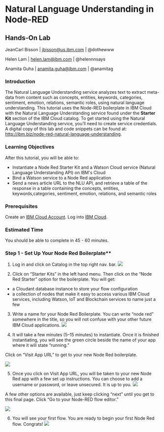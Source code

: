 # Natural Language Understanding in Node-RED

## Hands-On Lab

JeanCarl Bisson | jbisson@us.ibm.com | @dothewww

Helen Lam | helen.lam@ibm.com | @helennnsays

Anamita Guha | anamita.guha@ibm.com | @anamitag

### Introduction

The Natural Language Understanding service analyzes text to extract meta-data from content such as concepts, entities, keywords,
categories, sentiment, emotion, relations, semantic roles, using natural language understanding. This tutorial uses the Node-RED boilerplate in IBM Cloud with the Natural Language Understanding service found under the **Starter Kit** section of the IBM Cloud
catalog. To get started using the Natural Language Understanding service, you’ll need to create service credentials. A digital copy of this lab and code snippets can be found at: http://ibm.biz/node-red-natural-language-understanding.

### Learning Objectives
After this tutorial, you will be able to:

* Instantiate a Node Red Starter Kit and a Watson Cloud service (Natural Language Understanding API) on IBM's Cloud
* Bind a Watson service to a Node Red application
* Send a news article URL to the NLU API, and retrieve a table of the response in a table containing the concepts, entities, keywords,categories, sentiment, emotion, relations, and semantic roles

### Prerequisites
Create an [IBM Cloud Account](https://console.bluemix.net/).
Log into [IBM Cloud](https://console.bluemix.net/login).

### Estimated Time
You should be able to complete in 45 - 60 minutes.

### Step 1 - Set Up Your Node Red Boilerplate**

1. Log in and click on Catalog in the top right nav. bar.
![](https://d2mxuefqeaa7sj.cloudfront.net/s_24EE0666F224CD27E72F26041F4521C1DF0F229C7CDD0C52E547CB024B22846E_1536802926926_Hello1.png)

2. Click on “Starter Kits” in the left hand menu. Then click on the “Node Red Starter” option for the boilerplate. You will get:
- a Cloudant database instance to store your flow configuration
- a collection of nodes that make it easy to access various IBM Cloud services, including Watson, IoT and Blockchain services to name just a few
3. Write a name for your Node Red Boilerplate. You can write “node red” somewhere in the title, so you will not confuse with your other future IBM Cloud applications.
![](https://d2mxuefqeaa7sj.cloudfront.net/s_24EE0666F224CD27E72F26041F4521C1DF0F229C7CDD0C52E547CB024B22846E_1536803109239_Screen+Shot+2018-09-12+at+9.44.16+PM.png)

4. It will take a few minutes (5–15 minutes) to instantiate. Once it is finished instantiating, you will see the green circle beside the name of your app where it will state “running.” 

Click on “Visit App URL” to get to your new Node Red boilerplate.

![](https://d2mxuefqeaa7sj.cloudfront.net/s_24EE0666F224CD27E72F26041F4521C1DF0F229C7CDD0C52E547CB024B22846E_1536803327692_Screen+Shot+2018-09-12+at+9.46.10+PM.png)

5. Once you click on Visit App URL, you will be taken to your new Node Red app with a few set up instructions. You can choose to add a username or password, or leave unsecured. It is up to you. 
![](https://d2mxuefqeaa7sj.cloudfront.net/s_24EE0666F224CD27E72F26041F4521C1DF0F229C7CDD0C52E547CB024B22846E_1536803369768_Screen+Shot+2018-09-12+at+9.46.59+PM.png)


A few other options are available, just keep clicking “next” until you get to this final page. Click “Go to your Node-RED flow editor.” 

![](https://d2mxuefqeaa7sj.cloudfront.net/s_24EE0666F224CD27E72F26041F4521C1DF0F229C7CDD0C52E547CB024B22846E_1536803420258_Screen+Shot+2018-09-12+at+9.47.09+PM.png)

6. You will see your first flow. You are ready to begin your first Node Red flow. Congrats!
![](https://d2mxuefqeaa7sj.cloudfront.net/s_24EE0666F224CD27E72F26041F4521C1DF0F229C7CDD0C52E547CB024B22846E_1536803441275_Screen+Shot+2018-09-12+at+9.47.20+PM.png)



